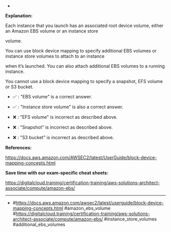 *

**Explanation:**

Each instance that you launch has an associated root device volume, either an Amazon EBS volume or an instance store

volume.

You can use block device mapping to specify additional EBS volumes or instance store volumes to attach to an instance

when it’s launched. You can also attach additional EBS volumes to a running instance.

You cannot use a block device mapping to specify a snapshot, EFS volume or S3 bucket.

* ✅ :  "EBS volume" is a correct answer.

* ✅ :  "Instance store volume" is also a correct answer.

* ❌ :  "EFS volume" is incorrect as described above.

* ❌ :  "Snapshot" is incorrect as described above.

* ❌ :  "S3 bucket" is incorrect as described above.

**References:**

<https://docs.aws.amazon.com/AWSEC2/latest/UserGuide/block-device-mapping-concepts.html>

**Save time with our exam-specific cheat sheets:**

<https://digitalcloud.training/certification-training/aws-solutions-architect-associate/compute/amazon-ebs/>

----
* #<https://docs.aws.amazon.com/awsec2/latest/userguide/block-device-mapping-concepts.html> #amazon_ebs_volume #<https://digitalcloud.training/certification-training/aws-solutions-architect-associate/compute/amazon-ebs/> #instance_store_volumes #additional_ebs_volumes
